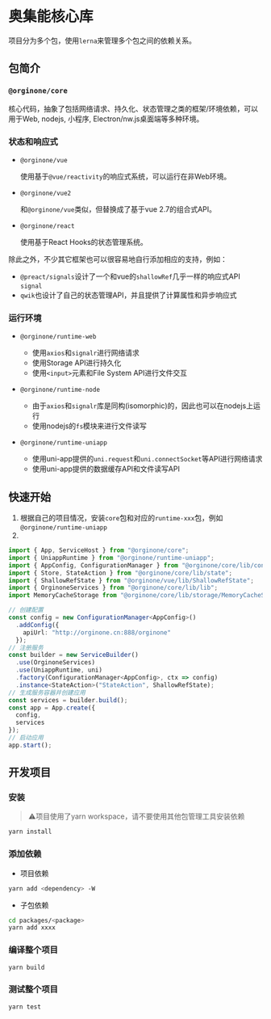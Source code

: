 # 奥集能核心库


项目分为多个包，使用`lerna`来管理多个包之间的依赖关系。


## 包简介

### `@orginone/core`

核心代码，抽象了包括网络请求、持久化、状态管理之类的框架/环境依赖，可以用于Web, nodejs, 小程序, Electron/nw.js桌面端等多种环境。

### 状态和响应式

* `@orginone/vue`

  使用基于`@vue/reactivity`的响应式系统，可以运行在非Web环境。

* `@orginone/vue2`

  和`@orginone/vue`类似，但替换成了基于vue 2.7的组合式API。

* `@orginone/react`

  使用基于React Hooks的状态管理系统。



除此之外，不少其它框架也可以很容易地自行添加相应的支持，例如：

* `@preact/signals`设计了一个和vue的`shallowRef`几乎一样的响应式API `signal`
* `qwik`也设计了自己的状态管理API，并且提供了计算属性和异步响应式


### 运行环境

* `@orginone/runtime-web`

  * 使用`axios`和`signalr`进行网络请求
  * 使用Storage API进行持久化
  * 使用`<input>`元素和File System API进行文件交互

* `@orginone/runtime-node`

  * 由于`axios`和`signalr`库是同构(isomorphic)的，因此也可以在nodejs上运行
  * 使用nodejs的`fs`模块来进行文件读写

* `@orginone/runtime-uniapp`

  * 使用uni-app提供的`uni.request`和`uni.connectSocket`等API进行网络请求
  * 使用uni-app提供的数据缓存API和文件读写API

## 快速开始

1. 根据自己的项目情况，安装`core`包和对应的`runtime-xxx`包，例如`@orginone/runtime-uniapp`
2. 
```typescript
import { App, ServiceHost } from "@orginone/core";
import { UniappRuntime } from "@orginone/runtime-uniapp";
import { AppConfig, ConfigurationManager } from "@orginone/core/lib/config";
import { Store, StateAction } from "@orginone/core/lib/state";
import { ShallowRefState } from "@orginone/vue/lib/ShallowRefState";
import { OrginoneServices } from "@orginone/core/lib/lib";
import MemoryCacheStorage from "@orginone/core/lib/storage/MemoryCacheStorage";

// 创建配置
const config = new ConfigurationManager<AppConfig>()
  .addConfig({
    apiUrl: "http://orginone.cn:888/orginone"
  });
// 注册服务
const builder = new ServiceBuilder()
  .use(OrginoneServices)
  .use(UniappRuntime, uni)
  .factory(ConfigurationManager<AppConfig>, ctx => config)
  .instance<StateAction>("StateAction", ShallowRefState);
// 生成服务容器并创建应用
const services = builder.build();
const app = App.create({
  config,
  services
});
// 启动应用
app.start();

```

## 开发项目

### 安装

> ⚠️项目使用了yarn workspace，请不要使用其他包管理工具安装依赖

```bash
yarn install
```
### 添加依赖

* 项目依赖
```bash
yarn add <dependency> -W
```
* 子包依赖
```bash
cd packages/<package>
yarn add xxxx
```

### 编译整个项目
```bash
yarn build
```
### 测试整个项目
```bash
yarn test
```